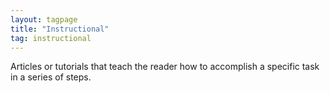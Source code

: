 ```yaml
---
layout: tagpage
title: "Instructional"
tag: instructional
---
```


Articles or tutorials that teach the reader how to accomplish a specific task in a series of steps.
